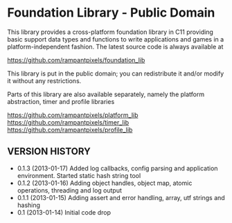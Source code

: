 # Foundation Library  -  Public Domain

This library provides a cross-platform foundation library in C11 providing basic support data types and
functions to write applications and games in a platform-independent fashion. The latest source code is
always available at

https://github.com/rampantpixels/foundation_lib

This library is put in the public domain; you can redistribute it and/or modify it without any restrictions.

Parts of this library are also available separately, namely the platform abstraction, timer and profile
libraries

https://github.com/rampantpixels/platform_lib
https://github.com/rampantpixels/timer_lib
https://github.com/rampantpixels/profile_lib

## VERSION HISTORY

* 0.1.3  (2013-01-17)  Added log callbacks, config parsing and application environment. Started static hash string tool
* 0.1.2  (2013-01-16)  Adding object handles, object map, atomic operations, threading and log output
* 0.1.1  (2013-01-15)  Adding assert and error handling, array, utf strings and hashing
* 0.1    (2013-01-14)  Initial code drop

